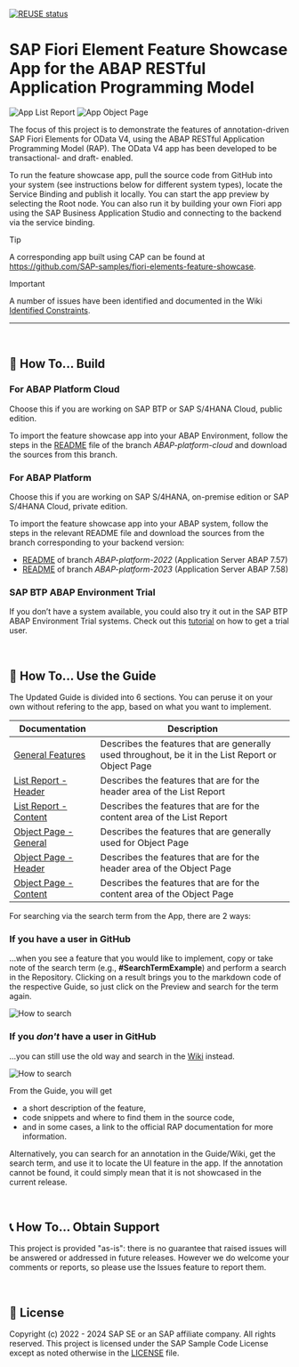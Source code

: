 [![REUSE status](https://api.reuse.software/badge/github.com/sap-samples/abap-platform-fiori-feature-showcase)](https://api.reuse.software/info/github.com/sap-samples/abap-platform-fiori-feature-showcase)

# SAP Fiori Element Feature Showcase App for the ABAP RESTful Application Programming Model
![App List Report](/Images/app-list.jpg)
![App Object Page](/Images/app-objectpage.jpg)

The focus of this project is to demonstrate the features of annotation-driven SAP Fiori Elements for OData V4, using the ABAP RESTful Application Programming Model (RAP). The OData V4 app has been developed to be transactional- and draft- enabled.

To run the feature showcase app, pull the source code from GitHub into your system (see instructions below for different system types), locate the Service Binding and publish it locally. You can start the app preview by selecting the Root node. You can also run it by building your own Fiori app using the SAP Business Application Studio and connecting to the backend via the service binding.

> [!TIP]  
> A corresponding app built using CAP can be found at https://github.com/SAP-samples/fiori-elements-feature-showcase.

> [!IMPORTANT]  
> A number of issues have been identified and documented in the Wiki [Identified Constraints](/../../wiki/Identified-Constraints).

---
<br/>

## :wrench: How To... Build

### For ABAP Platform Cloud
Choose this if you are working on SAP BTP or SAP S/4HANA Cloud, public edition. 

To import the feature showcase app into your ABAP Environment, follow the steps in the [README](../ABAP-platform-cloud/README.md) file of the branch <em>ABAP-platform-cloud</em> and download the sources from this branch. 

### For ABAP Platform
Choose this if you are working on SAP S/4HANA, on-premise edition or SAP S/4HANA Cloud, private edition.

To import the feature showcase app into your ABAP system, follow the steps in the relevant README file and download the sources from the branch corresponding to your backend version: 

* [README](../ABAP-platform-2022/README.md) of branch <em>ABAP-platform-2022</em> (Application Server ABAP 7.57)
* [README](../ABAP-platform-2023/README.md) of branch <em>ABAP-platform-2023</em> (Application Server ABAP 7.58)

### SAP BTP ABAP Environment Trial

If you don’t have a system available, you could also try it out in the SAP BTP ABAP Environment Trial systems. Check out this [tutorial](https://developers.sap.com/tutorials/abap-environment-trial-onboarding.html) on how to get a trial user.

<br/>

## :book: How To... Use the Guide

The Updated Guide is divided into 6 sections. You can peruse it on your own without refering to the app, based on what you want to implement.

| Documentation | Description |
| ----- | ----- |
| [General Features](/01_general_features.md)  | Describes the features that are generally used throughout, be it in the List Report or Object Page |
| [List Report - Header](/02_list_report_header.md)  | Describes the features that are for the header area of the List Report |
| [List Report - Content](/03_list_report_content.md)  | Describes the features that are for the content area of the List Report  |
| [Object Page - General](/04_object_page_general.md)  | Describes the features that are generally used for Object Page |
| [Object Page - Header](/05_object_page_header.md)  | Describes the features that are for the header area of the Object Page  |
| [Object Page - Content](/06_object_page_content.md)  | Describes the features that are for the content area of the Object Page  |

For searching via the search term from the App, there are 2 ways:

### If you have a user in GitHub

...when you see a feature that you would like to implement, copy or take note of the search term (e.g., **#SearchTermExample**) and perform a search in the Repository. Clicking on a result brings you to the markdown code of the respective Guide, so just click on the Preview and search for the term again.

<img src="/Images/search.gif" alt="How to search" title="How to Search - The New Guide" >

### If you *don't* have a user in GitHub

...you can still use the old way and search in the [Wiki](https://github.com/SAP-samples/abap-platform-fiori-feature-showcase/wiki/Feature-Showcase-App-Guide) instead.

<img src="/Images/old_search.gif" alt="How to search" title="How to Search - The Old Way" >

From the Guide, you will get 

* a short description of the feature, 
* code snippets and where to find them in the source code, 
* and in some cases, a link to the official RAP documentation for more information.

Alternatively, you can search for an annotation in the Guide/Wiki, get the search term, and use it to locate the UI feature in the app. If the annotation cannot be found, it could simply mean that it is not showcased in the current release.

<br/>

## :telephone_receiver: How To... Obtain Support
This project is provided "as-is": there is no guarantee that raised issues will be answered or addressed in future releases. However we do welcome your comments or reports, so please use the Issues feature to report them.

<br/>

## :memo: License
Copyright (c) 2022 - 2024 SAP SE or an SAP affiliate company. All rights reserved. This project is licensed under the SAP Sample Code License except as noted otherwise in the [LICENSE](/LICENSES/Apache-2.0.txt) file.
